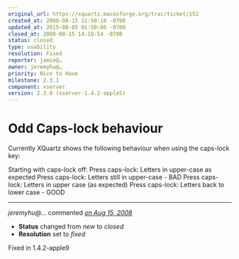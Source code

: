 ```yaml
---
original_url: https://xquartz.macosforge.org/trac/ticket/152
created_at: 2008-08-15 11:50:10 -0700
updated_at: 2015-08-05 01:50:06 -0700
closed_at: 2008-08-15 14:18:54 -0700
status: closed
type: usability
resolution: Fixed
reporter: jamie@…
owner: jeremyhu@…
priority: Nice to Have
milestone: 2.3.1
component: xserver
version: 2.3.0 (xserver-1.4.2-apple5)
---
```


Odd Caps-lock behaviour
=======================


Currently XQuartz shows the following behaviour when using the caps-lock key:

Starting with caps-lock off:
Press caps-lock: Letters in upper-case as expected
Press caps-lock: Letters still in upper-case - BAD
Press caps-lock: Letters in upper case (as expected)
Press caps-lock: Letters back to lower case - GOOD



---

*jeremyhu@…* commented *[on Aug 15, 2008](https://xquartz.macosforge.org/trac/ticket/152#comment:1 "August 15, 2008 at 2:18 PM PDT")*

-   **Status** changed from *new* to *closed*
-   **Resolution** set to *fixed*

Fixed in 1.4.2-apple9



